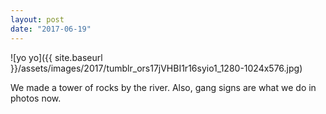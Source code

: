 ```yaml
---
layout: post
date: "2017-06-19"
---
```


![yo yo]({{ site.baseurl }}/assets/images/2017/tumblr_ors17jVHBI1r16syio1_1280-1024x576.jpg)

We made a tower of rocks by the river. Also, gang signs are what we do in photos now.
